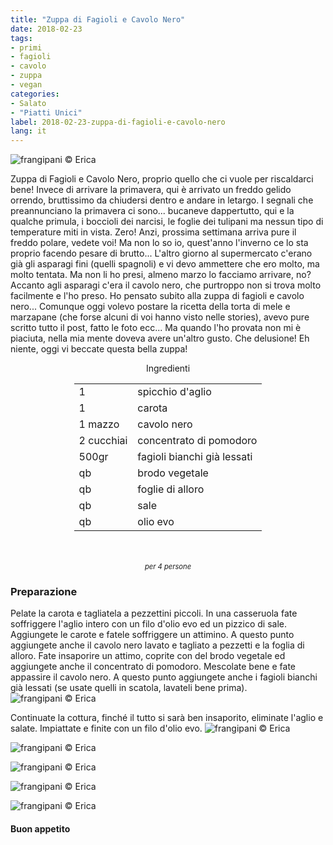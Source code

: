 ```yaml
---
title: "Zuppa di Fagioli e Cavolo Nero"
date: 2018-02-23
tags:
- primi
- fagioli
- cavolo
- zuppa
- vegan
categories:
- Salato
- "Piatti Unici"
label: 2018-02-23-zuppa-di-fagioli-e-cavolo-nero
lang: it
---
```

![](header.jpg "frangipani © Erica")

Zuppa di Fagioli e Cavolo Nero, proprio quello che ci vuole per riscaldarci bene! Invece di arrivare la primavera, qui è arrivato un freddo gelido orrendo, bruttissimo da chiudersi dentro e andare in letargo. I segnali che preannunciano la primavera ci sono... bucaneve dappertutto, qui e la qualche primula, i boccioli dei narcisi, le foglie dei tulipani ma nessun tipo di temperature miti in vista. Zero! Anzi, prossima settimana arriva pure il freddo polare, vedete voi! Ma non lo so io, quest'anno l'inverno ce lo sta proprio facendo pesare di brutto... L'altro giorno al supermercato c'erano già gli asparagi fini (quelli spagnoli) e vi devo ammettere che ero molto, ma molto tentata. Ma non li ho presi, almeno marzo lo facciamo arrivare, no? Accanto agli asparagi c'era il cavolo nero, che purtroppo non si trova molto facilmente e l'ho preso. Ho pensato subito alla zuppa di fagioli e cavolo nero... Comunque oggi volevo postare la ricetta della torta di mele e marzapane (che forse alcuni di voi hanno visto nelle stories), avevo pure scritto tutto il post, fatto le foto ecc... Ma quando l'ho provata non mi è piaciuta, nella mia mente doveva avere un'altro gusto. Che delusione! Eh niente, oggi vi beccate questa bella zuppa!

<div id="wrapper" style="text-align: center">
  <div id="yourdiv" style="display: inline-block;">
    <div class="ingredients">
      <div class="ingredients-title">Ingredienti</div>
      <table>
        <tbody>
          <tr>
            <td>1</td>
            <td>spicchio d'aglio</td>
          </tr>
          <tr>
            <td>1</td>
            <td>carota</td>
          </tr>
          <tr>
            <td>1 mazzo</td>
            <td>cavolo nero</td>
          </tr>
          <tr>
            <td>2 cucchiai</td>
            <td>concentrato di pomodoro</td>
          </tr>
          <tr>
            <td>500gr</td>
            <td>fagioli bianchi già lessati</td>
          </tr>
          <tr>
            <td>qb</td>
            <td>brodo vegetale</td>
          </tr>
          <tr>
            <td>qb</td>
            <td>foglie di alloro</td>
          </tr>
          <tr>
            <td>qb</td>
            <td>sale</td>
          </tr>
          <tr>
            <td>qb</td>
            <td>olio evo</td>
          </tr>
        </tbody>
      </table>
      <br></br>
      <i class="pull-right" style="font-size: 80%;">per 4 persone</i>
    </div>
  </div>
</div>


<h3>
  <font color="grey">
    <i class="fa fa-cogs"></i>
  </font> Preparazione
</h3>

Pelate la carota e tagliatela a pezzettini piccoli. In una casseruola fate soffriggere l'aglio intero con un filo d'olio evo ed un pizzico di sale. Aggiungete le carote e fatele soffriggere un attimino. A questo punto aggiungete anche il cavolo nero lavato e tagliato a pezzetti e la foglia di alloro. Fate insaporire un attimo, coprite con del brodo vegetale ed aggiungete anche il concentrato di pomodoro. Mescolate bene e fate appassire il cavolo nero. A questo punto aggiungete anche i fagioli bianchi già lessati (se usate quelli in scatola, lavateli bene prima). 
![](casseruola.jpg "frangipani © Erica")

Continuate la cottura, finché il tutto si sarà ben insaporito, eliminate l'aglio e salate. Impiattate e finite con un filo d'olio evo.
![](risultato1.jpg "frangipani © Erica")

![](risultato2.jpg "frangipani © Erica")

![](risultato3.jpg "frangipani © Erica")

![](risultato4.jpg "frangipani © Erica")

![](risultato5.jpg "frangipani © Erica")

<h4>Buon appetito
  <font color="red">
    <i class="fa fa-smile-o"></i>
  </font>
</h4>
